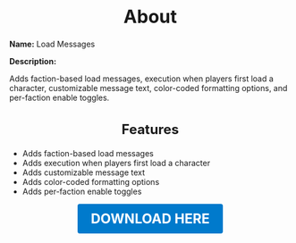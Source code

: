 <h1 style="text-align:center; font-size:2rem; font-weight:bold;">About</h1>

**Name:**
Load Messages

**Description:**

Adds faction-based load messages, execution when players first load a character, customizable message text, color-coded formatting options, and per-faction enable toggles.

<h2 style="text-align:center; font-size:1.5rem; font-weight:bold;">Features</h2>

- Adds faction-based load messages
- Adds execution when players first load a character
- Adds customizable message text
- Adds color-coded formatting options
- Adds per-faction enable toggles




<p align="center"><a href="https://github.com/LiliaFramework/Modules/raw/refs/heads/gh-pages/loadmessages.zip" style="display:inline-block;padding:12px 24px;font-size:1.5rem;font-weight:bold;text-decoration:none;color:#fff;background-color:var(--md-primary-fg-color,#007acc);border-radius:4px;">DOWNLOAD HERE</a></p>
